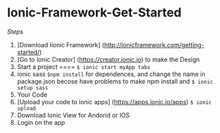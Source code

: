 # Ionic-Framework-Get-Started

*Steps* </br>

  1. [Download Iionic Framework] (http://ionicframework.com/getting-started/)
  3. [Go to Ionic Creator] (https://creator.ionic.io) to make the Design
  4. Start a project ====  ```$ ionic start myApp tabs```
  5. ionic sass ``` $npm install ``` for dependences, and change the name in package.json becose have problems to make npm install and ``` $ ionic setup sass ```
  6. Your Code
  7. [Upload your code to ionic apps]  (https://apps.ionic.io/apps) ```$ ionic upload```
  8. Download Ionic View for Andorid or IOS
  9. Login on the app

